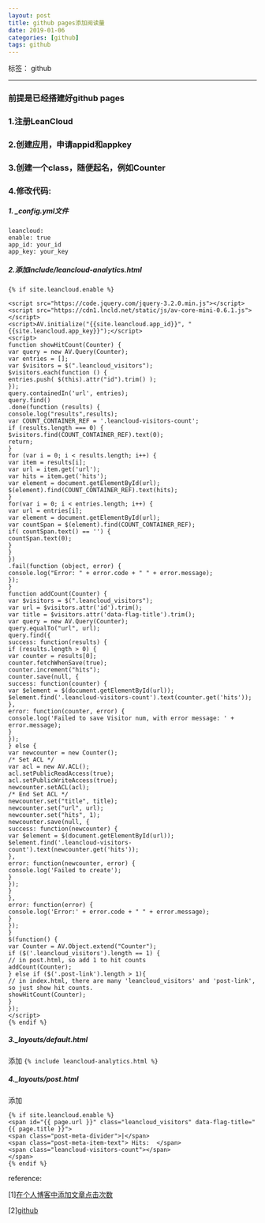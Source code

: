 ```yaml
---
layout: post
title: github pages添加阅读量
date: 2019-01-06
categories: [github]
tags: github
---
```

<!--more-->

标签： github

---

### 前提是已经搭建好github pages



### 1.注册LeanCloud

### 2.创建应用，申请appid和appkey

### 3.创建一个class，随便起名，例如Counter

### 4.修改代码:


##### 1. _config.yml文件

```
leancloud:
enable: true
app_id: your_id
app_key: your_key
```

##### 2.添加include/leancloud-analytics.html

```
{% if site.leancloud.enable %}

<script src="https://code.jquery.com/jquery-3.2.0.min.js"></script>
<script src="https://cdn1.lncld.net/static/js/av-core-mini-0.6.1.js"></script>
<script>AV.initialize("{{site.leancloud.app_id}}", "{{site.leancloud.app_key}}");</script>
<script>
function showHitCount(Counter) {
var query = new AV.Query(Counter);
var entries = [];
var $visitors = $(".leancloud_visitors");
$visitors.each(function () {
entries.push( $(this).attr("id").trim() );
});
query.containedIn('url', entries);
query.find()
.done(function (results) {
console.log("results",results);
var COUNT_CONTAINER_REF = '.leancloud-visitors-count';
if (results.length === 0) {
$visitors.find(COUNT_CONTAINER_REF).text(0);
return;
}
for (var i = 0; i < results.length; i++) {
var item = results[i];
var url = item.get('url');
var hits = item.get('hits');
var element = document.getElementById(url);
$(element).find(COUNT_CONTAINER_REF).text(hits);
}
for(var i = 0; i < entries.length; i++) {
var url = entries[i];
var element = document.getElementById(url);
var countSpan = $(element).find(COUNT_CONTAINER_REF);
if( countSpan.text() == '') {
countSpan.text(0);
}
}
})
.fail(function (object, error) {
console.log("Error: " + error.code + " " + error.message);
});
}
function addCount(Counter) {
var $visitors = $(".leancloud_visitors");
var url = $visitors.attr('id').trim();
var title = $visitors.attr('data-flag-title').trim();
var query = new AV.Query(Counter);
query.equalTo("url", url);
query.find({
success: function(results) {
if (results.length > 0) {
var counter = results[0];
counter.fetchWhenSave(true);
counter.increment("hits");
counter.save(null, {
success: function(counter) {
var $element = $(document.getElementById(url));
$element.find('.leancloud-visitors-count').text(counter.get('hits'));
},
error: function(counter, error) {
console.log('Failed to save Visitor num, with error message: ' + error.message);
}
});
} else {
var newcounter = new Counter();
/* Set ACL */
var acl = new AV.ACL();
acl.setPublicReadAccess(true);
acl.setPublicWriteAccess(true);
newcounter.setACL(acl);
/* End Set ACL */
newcounter.set("title", title);
newcounter.set("url", url);
newcounter.set("hits", 1);
newcounter.save(null, {
success: function(newcounter) {
var $element = $(document.getElementById(url));
$element.find('.leancloud-visitors-count').text(newcounter.get('hits'));
},
error: function(newcounter, error) {
console.log('Failed to create');
}
});
}
},
error: function(error) {
console.log('Error:' + error.code + " " + error.message);
}
});
}
$(function() {
var Counter = AV.Object.extend("Counter");
if ($('.leancloud_visitors').length == 1) {
// in post.html, so add 1 to hit counts
addCount(Counter);
} else if ($('.post-link').length > 1){
// in index.html, there are many 'leancloud_visitors' and 'post-link', so just show hit counts.
showHitCount(Counter);
}
});
</script>
{% endif %}
```


##### 3._layouts/default.html
添加
```{% include leancloud-analytics.html %}```

##### 4._layouts/post.html
添加
```
{% if site.leancloud.enable %}
<span id="{{ page.url }}" class="leancloud_visitors" data-flag-title="{{ page.title }}">
<span class="post-meta-divider">|</span>
<span class="post-meta-item-text"> Hits:  </span>
<span class="leancloud-visitors-count"></span>
</span>
{% endif %}
```

reference:

[1][在个人博客中添加文章点击次数](https://blog.csdn.net/u013553529/article/details/63357382)

[2][github](https://github.com/galian123/galian123.github.io)
